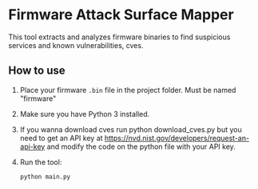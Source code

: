 # Firmware Attack Surface Mapper

This tool extracts and analyzes firmware binaries to find suspicious services and known vulnerabilities, cves.

## How to use

1. Place your firmware `.bin` file in the project folder. Must be named "firmware"
2. Make sure you have Python 3 installed.
3. If you wanna download cves run python download_cves.py but you need to get an API key at https://nvd.nist.gov/developers/request-an-api-key and modify the code on the python file with your API key.
4. Run the tool:

   ```bash
   python main.py
